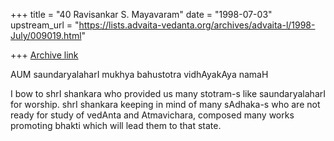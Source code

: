 +++
title = "40 Ravisankar S. Mayavaram"
date = "1998-07-03"
upstream_url = "https://lists.advaita-vedanta.org/archives/advaita-l/1998-July/009019.html"

+++
[Archive link](https://lists.advaita-vedanta.org/archives/advaita-l/1998-July/009019.html)

AUM saundaryalaharI mukhya bahustotra vidhAyakAya namaH

I bow to shrI shankara who provided us many stotram-s like saundaryalaharI
for worship. shrI shankara keeping in mind of many sAdhaka-s who are not
ready for study of vedAnta and Atmavichara, composed many works promoting
bhakti which will lead them to that state.

